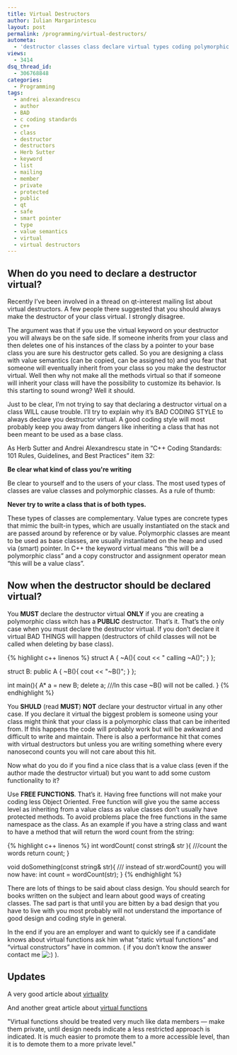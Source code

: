 ```yaml
---
title: Virtual Destructors
author: Iulian Margarintescu
layout: post
permalink: /programming/virtual-destructors/
autometa:
  - 'destructor classes class declare virtual types coding polymorphic class-design method public   derived inherited inheritance'
views:
  - 3414
dsq_thread_id:
  - 306768848
categories:
  - Programming
tags:
  - andrei alexandrescu
  - author
  - BAD
  - c coding standards
  - c++
  - class
  - destructor
  - destructors
  - Herb Sutter
  - keyword
  - list
  - mailing
  - member
  - private
  - protected
  - public
  - qt
  - safe
  - smart pointer
  - type
  - value semantics
  - virtual
  - virtual destructors
---
```

## When do you need to declare a destructor virtual?

Recently I’ve been involved in a thread on qt-interest mailing list about virtual destructors. A few people there suggested that you should always make the destructor of your class virtual. I strongly disagree. 

<!--more-->

The argument was that if you use the virtual keyword on your destructor you will always be on the safe side. If someone inherits from your class and then deletes one of his instances of the class by a pointer to your base class you are sure his destructor gets called. So you are designing a class with value semantics (can be copied, can be assigned to) and you fear that someone will eventually inherit from your class so you make the destructor virtual. Well then why not make all the methods virtual so that if someone will inherit your class will have the possibility to customize its behavior. Is this starting to sound wrong? Well it should. 

Just to be clear, I’m not trying to say that declaring a destructor virtual on a class WILL cause trouble. I’ll try to explain why it’s BAD CODING STYLE to always declare you destructor virtual. A good coding style will most probably keep you away from dangers like inheriting a class that has not been meant to be used as a base class.

As Herb Sutter and Andrei Alexandrescu state in “C++ Coding Standards: 101 Rules, Guidelines, and Best Practices” item 32:

**Be clear what kind of class you're writing**

Be clear to yourself and to the users of your class. The most used types of classes are value classes and polymorphic classes. As a rule of thumb:

**Never try to write a class that is of both types.**

These types of classes are complementary. Value types are concrete types that mimic the built-in types, which are usually instantiated on the stack and are passed around by reference or by value. Polymorphic classes are meant to be used as base classes, are usually instantiated on the heap and used via (smart) pointer. In C++ the keyword virtual means “this will be a polymorphic class” and a copy constructor and assignment operator mean “this will be a value class”.

## Now when the destructor should be declared virtual?

You **MUST** declare the destructor virtual **ONLY** if you are creating a polymorphic class witch has a **PUBLIC** destructor. That’s it. That’s the only case when you must declare the destructor virtual. If you don’t declare it virtual BAD THINGS will happen (destructors of child classes will not be called when deleting by base class).

{% highlight c++ linenos %}
struct A { 
  ~A(){
    cout << " calling ~A()"; 
  }
};

struct B: public A { 
  ~B(){
    cout << "~B()";
  }
};

int main(){
  A* a = new B;
  delete a; ///In this case ~B() will not be called.
} 
{% endhighlight %}

You **SHULD** (read **MUST**) **NOT** declare your destructor virtual in any other case. If you declare it virtual the biggest problem is someone using your class might think that your class is a polymorphic class that can be inherited from. If this happens the code will probably work but will be awkward and difficult to write and maintain. There is also a performance hit that comes with virtual destructors but unless you are writing something where every nanosecond counts you will not care about this hit.

Now what do you do if you find a nice class that is a value class (even if the author made the destructor virtual) but you want to add some custom functionality to it?

Use **FREE FUNCTIONS**. That’s it. Having free functions will not make your coding less Object Oriented. Free function will give you the same access level as inheriting from a value class as value classes don’t usually have protected methods. To avoid problems place the free functions in the same namespace as the class. As an example if you have a string class and want to have a method that will return the word count from the string: 

{% highlight c++ linenos %}
int wordCount( const string& str ){
  ///count the words
  return count;
}

void doSomething(const string& str){
  /// instead of str.wordCount() you will now have:
  int count = wordCount(str);
}
{% endhighlight %}

There are lots of things to be said about class design. You should search for books written on the subject and learn about good ways of creating classes. The sad part is that until you are bitten by a bad design that you have to live with you most probably will not understand the importance of good design and coding style in general.

In the end if you are an employer and want to quickly see if a candidate knows about virtual functions ask him what “static virtual functions” and “virtual constructors” have in common. ( if you don’t know the answer contact me <img src="http://www.erata.net/wp-includes/images/smilies/icon_smile.gif" alt=":)" class="wp-smiley" /> ).

## Updates

A very good article about <a href="http://www.gotw.ca/publications/mill18.htm" rel="external nofollow">virtuality</a>

And another great article about <a href="http://www.ddj.com/dept/cpp/184403760" rel="external nofollow">virtual functions</a>

<quote>"Virtual functions should be treated very much like data members — make them private, until design needs indicate a less restricted approach is indicated. It is much easier to promote them to a more accessible level, than it is to demote them to a more private level."</quote>